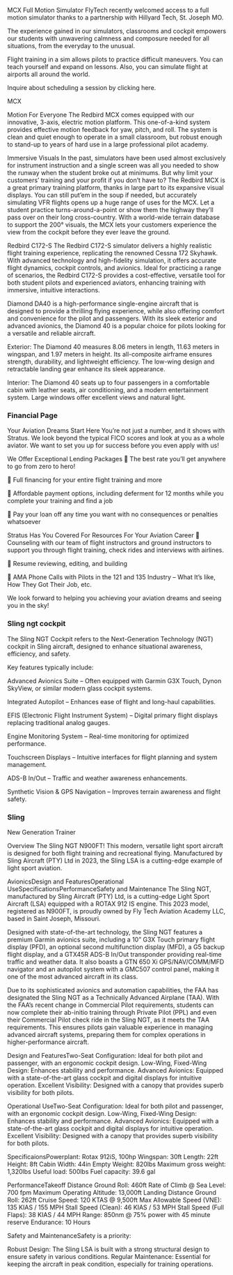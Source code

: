 MCX Full Motion Simulator
FlyTech recently welcomed access to a full motion simulator thanks to a partnership with Hillyard Tech, St. Joseph MO.

The experience gained in our simulators, classrooms and cockpit empowers our students with unwavering calmness and composure needed for all situations, from the everyday to the unusual.

Flight training in a sim allows pilots to practice difficult maneuvers. You can teach yourself and expand on lessons. Also, you can simulate flight at airports all around the world.

Inquire about scheduling a session by clicking here.

MCX

Motion For Everyone
The Redbird MCX comes equipped with our innovative, 3-axis, electric motion platform. This one-of-a-kind system provides effective motion feedback for yaw, pitch, and roll. The system is clean and quiet enough to operate in a small classroom, but robust enough to stand-up to years of hard use in a large professional pilot academy.

Immersive Visuals
In the past, simulators have been used almost exclusively for instrument instruction and a single screen was all you needed to show the runway when the student broke out at minimums. But why limit your customers’ training and your profit if you don’t have to? The Redbird MCX is a great primary training platform, thanks in large part to its expansive visual displays. You can still put’em in the soup if needed, but accurately simulating VFR flights opens up a huge range of uses for the MCX. Let a student practice turns-around-a-point or show them the highway they’ll pass over on their long cross-country. With a world-wide terrain database to support the 200° visuals, the MCX lets your customers experience the view from the cockpit before they ever leave the ground.

Redbird C172-S
The Redbird C172-S simulator delivers a highly realistic flight training experience, replicating the renowned Cessna 172 Skyhawk. With advanced technology and high-fidelity simulation, it offers accurate flight dynamics, cockpit controls, and avionics. Ideal for practicing a range of scenarios, the Redbird C172-S provides a cost-effective, versatile tool for both student pilots and experienced aviators, enhancing training with immersive, intuitive interactions.

Diamond DA40
is a high-performance single-engine aircraft that is designed to provide a thrilling flying experience, while also offering comfort and convenience for the pilot and passengers. With its sleek exterior and advanced avionics, the Diamond 40 is a popular choice for pilots looking for a versatile and reliable aircraft.

Exterior: The Diamond 40 measures 8.06 meters in length, 11.63 meters in wingspan, and 1.97 meters in height. Its all-composite airframe ensures strength, durability, and lightweight efficiency. The low-wing design and retractable landing gear enhance its sleek appearance.

Interior: The Diamond 40 seats up to four passengers in a comfortable cabin with leather seats, air conditioning, and a modern entertainment system. Large windows offer excellent views and natural light.

### Financial Page

Your Aviation Dreams Start Here
You’re not just a number, and it shows with Stratus. We look beyond the typical FICO scores and look at
you as a whole aviator. We want to set you up for success before you even apply with us!

We Offer Exceptional Lending Packages

The best rate you’ll get anywhere to go from zero to hero!


Full financing for your entire flight training and more


Affordable payment options, including deferment for 12 months while you complete your training and find a job


Pay your loan off any time you want with no consequences or penalties whatsoever

Stratus Has You Covered For Resources For Your Aviation Career

Counseling with our team of flight instructors and ground instructors to support you through
flight training, check rides and interviews with airlines.


Resume reviewing, editing, and building


AMA Phone Calls with Pilots in the 121 and 135 Industry – What It’s like, How They Got Their
Job, etc.

We look forward to helping you achieving your aviation dreams and seeing you in the sky!

### Sling ngt cockpit

The Sling NGT Cockpit refers to the Next-Generation Technology (NGT) cockpit in Sling aircraft, designed to enhance situational awareness, efficiency, and safety.

Key features typically include:

Advanced Avionics Suite – Often equipped with Garmin G3X Touch, Dynon SkyView, or similar modern glass cockpit systems.

Integrated Autopilot – Enhances ease of flight and long-haul capabilities.

EFIS (Electronic Flight Instrument System) – Digital primary flight displays replacing traditional analog gauges.

Engine Monitoring System – Real-time monitoring for optimized performance.

Touchscreen Displays – Intuitive interfaces for flight planning and system management.

ADS-B In/Out – Traffic and weather awareness enhancements.

Synthetic Vision & GPS Navigation – Improves terrain awareness and flight safety.

### Sling

New Generation Trainer

Overview
The Sling NGT N900FT! This modern, versatile light sport aircraft is designed for both flight training and recreational flying. Manufactured by Sling Aircraft (PTY) Ltd in 2023, the Sling LSA is a cutting-edge example of light sport aviation.

AvionicsDesign and FeaturesOperational UseSpecificationsPerformanceSafety and Maintenance
The Sling NGT, manufactured by Sling Aircraft (PTY) Ltd, is a cutting-edge Light Sport Aircraft (LSA) equipped with a ROTAX 912 IS engine. This 2023 model, registered as N900FT, is proudly owned by Fly Tech Aviation Academy LLC, based in Saint Joseph, Missouri.

Designed with state-of-the-art technology, the Sling NGT features a premium Garmin avionics suite, including a 10” G3X Touch primary flight display (PFD), an optional second multifunction display (MFD), a G5 backup flight display, and a GTX45R ADS-B In/Out transponder providing real-time traffic and weather data. It also boasts a GTN 650 Xi GPS/NAV/COMM/MFD navigator and an autopilot system with a GMC507 control panel, making it one of the most advanced aircraft in its class.

Due to its sophisticated avionics and automation capabilities, the FAA has designated the Sling NGT as a Technically Advanced Airplane (TAA). With the FAA’s recent change in Commercial Pilot requirements, students can now complete their ab-initio training through Private Pilot (PPL) and even their Commercial Pilot check ride in the Sling NGT, as it meets the TAA requirements. This ensures pilots gain valuable experience in managing advanced aircraft systems, preparing them for complex operations in higher-performance aircraft.

Design and FeaturesTwo-Seat Configuration: Ideal for both pilot and passenger, with an ergonomic cockpit design.
Low-Wing, Fixed-Wing Design: Enhances stability and performance.
Advanced Avionics: Equipped with a state-of-the-art glass cockpit and digital displays for intuitive operation.
Excellent Visibility: Designed with a canopy that provides superb visibility for both pilots.

Operational UseTwo-Seat Configuration: Ideal for both pilot and passenger, with an ergonomic cockpit design.
Low-Wing, Fixed-Wing Design: Enhances stability and performance.
Advanced Avionics: Equipped with a state-of-the-art glass cockpit and digital displays for intuitive operation.
Excellent Visibility: Designed with a canopy that provides superb visibility for both pilots.

SpecificaionsPowerplant: Rotax 912iS, 100hp
Wingspan: 30ft
Length: 22ft
Height: 8ft
Cabin Width: 44in
Empty Weight: 820lbs
Maximum gross weight: 1,320lbs
Useful load: 500lbs
Fuel capacity: 39.6 gal

PerformanceTakeoff Distance Ground Roll: 460ft
Rate of Climb @ Sea Level: 700 fpm
Maximum Operating Altitude: 13,000ft
Landing Distance Ground Roll: 262ft
Cruise Speed: 120 KTAS @ 9,500ft
Max Allowable Speed (VNE): 135 KIAS / 155 MPH
Stall Speed (Clean): 46 KIAS / 53 MPH
Stall Speed (Full Flaps): 38 KIAS / 44 MPH
Range: 850nm @ 75% power with 45 minute reserve
Endurance: 10 Hours

Safety and MaintenanceSafety is a priority:

Robust Design: The Sling LSA is built with a strong structural design to ensure safety in various conditions.
Regular Maintenance: Essential for keeping the aircraft in peak condition, especially for training operations.
